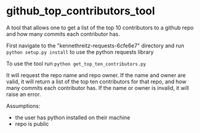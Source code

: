 # github_top_contributors_tool
A tool that allows one to get a list of the top 10 contributors to a github repo and how many commits each contributor has.

First navigate to the "kennethreitz-requests-6cfe6e7" directory and run `python setup.py install` to use the python requests library

To use the tool run `python get_top_ten_contributors.py`

It will request the repo name and repo owner. If the name and owner are valid, it will return a list of the top ten contributors for that repo, and how many commits each contributor has. If the name or owner is invalid, it will raise an error.

Assumptions:
- the user has python installed on their machine
- repo is public
